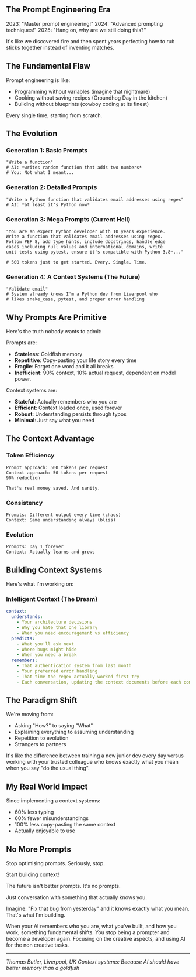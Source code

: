 ## The Prompt Engineering Era

2023: "Master prompt engineering!"
2024: "Advanced prompting techniques!"
2025: "Hang on, why are we still doing this?"

It's like we discovered fire and then spent years perfecting how to rub sticks together instead of inventing matches.

## The Fundamental Flaw

Prompt engineering is like:
- Programming without variables (imagine that nightmare)
- Cooking without saving recipes (Groundhog Day in the kitchen)
- Building without blueprints (cowboy coding at its finest)

Every single time, starting from scratch.

## The Evolution

### Generation 1: Basic Prompts
```
"Write a function"
# AI: *writes random function that adds two numbers*
# You: Not what I meant...
```

### Generation 2: Detailed Prompts
```
"Write a Python function that validates email addresses using regex"
# AI: *at least it's Python now*
```

### Generation 3: Mega Prompts (Current Hell)
```
"You are an expert Python developer with 10 years experience.
Write a function that validates email addresses using regex.
Follow PEP 8, add type hints, include docstrings, handle edge
cases including null values and international domains, write
unit tests using pytest, ensure it's compatible with Python 3.8+..."

# 500 tokens just to get started. Every. Single. Time.
```

### Generation 4: A Context Systems (The Future)
```
"Validate email"
# System already knows I'm a Python dev from Liverpool who
# likes snake_case, pytest, and proper error handling
```

## Why Prompts Are Primitive

Here's the truth nobody wants to admit:

Prompts are:
- **Stateless**: Goldfish memory
- **Repetitive**: Copy-pasting your life story every time
- **Fragile**: Forget one word and it all breaks
- **Inefficient**: 90% context, 10% actual request, dependent on model power.

Context systems are:
- **Stateful**: Actually remembers who you are
- **Efficient**: Context loaded once, used forever
- **Robust**: Understanding persists through typos
- **Minimal**: Just say what you need

## The Context Advantage

### Token Efficiency
```
Prompt approach: 500 tokens per request
Context approach: 50 tokens per request
90% reduction

That's real money saved. And sanity.
```

### Consistency
```
Prompts: Different output every time (chaos)
Context: Same understanding always (bliss)
```

### Evolution
```
Prompts: Day 1 forever
Context: Actually learns and grows
```

## Building Context Systems

Here's what I'm working on:

### Intelligent Context (The Dream)
```yaml
context:
  understands:
    - Your architecture decisions
    - Why you hate that one library
    - When you need encouragement vs efficiency
  predicts:
    - What you'll ask next
    - Where bugs might hide
    - When you need a break
  remembers:
    - That authentication system from last month
    - Your preferred error handling
    - That time the regex actually worked first try
    - Each conversation, updating the context documents before each commit.
```

## The Paradigm Shift

We're moving from:
- Asking "How?" to saying "What"
- Explaining everything to assuming understanding
- Repetition to evolution
- Strangers to partners

It's like the difference between training a new junior dev every day versus working with your trusted colleague who knows exactly what you mean when you say "do the usual thing".

## My Real World Impact

Since implementing a context systems:
- 60% less typing
- 60% fewer misunderstandings
- 100% less copy-pasting the same context
- Actually enjoyable to use

## No More Prompts

Stop optimising prompts. Seriously, stop. 

Start building context!

The future isn't better prompts. It's no prompts. 

Just conversation with something that actually knows you.

Imagine: "Fix that bug from yesterday" and it knows exactly what you mean. That's what I'm building.

When your AI remembers who you are, what you've built, and how you work, something fundamental shifts. You stop being a prompter and become a developer again. Focusing on the creative aspects, and using AI for the non creative tasks. 

---

*Thomas Butler, Liverpool, UK*
*Context systems: Because AI should have better memory than a goldfish*

